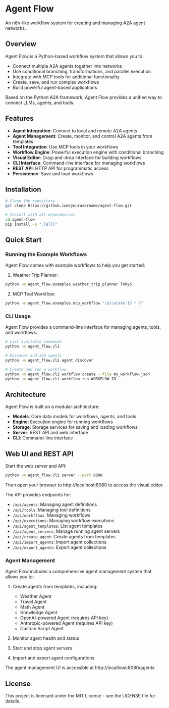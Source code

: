 # Agent Flow

An n8n-like workflow system for creating and managing A2A agent networks.

## Overview

Agent Flow is a Python-based workflow system that allows you to:

- Connect multiple A2A agents together into networks
- Use conditional branching, transformations, and parallel execution
- Integrate with MCP tools for additional functionality
- Create, save, and run complex workflows
- Build powerful agent-based applications

Based on the Python A2A framework, Agent Flow provides a unified way to connect LLMs, agents, and tools.

## Features

- **Agent Integration**: Connect to local and remote A2A agents
- **Agent Management**: Create, monitor, and control A2A agents from templates
- **Tool Integration**: Use MCP tools in your workflows
- **Workflow Engine**: Powerful execution engine with conditional branching
- **Visual Editor**: Drag-and-drop interface for building workflows
- **CLI Interface**: Command-line interface for managing workflows
- **REST API**: HTTP API for programmatic access
- **Persistence**: Save and load workflows

## Installation

```bash
# Clone the repository
git clone https://github.com/yourusername/agent-flow.git

# Install with all dependencies
cd agent-flow
pip install -e ".[all]"
```

## Quick Start

### Running the Example Workflows

Agent Flow comes with example workflows to help you get started:

1. Weather Trip Planner:

```bash
python -m agent_flow.examples.weather_trip_planner Tokyo
```

2. MCP Tool Workflow:

```bash
python -m agent_flow.examples.mcp_workflow "calculate 15 * 7"
```

### CLI Usage

Agent Flow provides a command-line interface for managing agents, tools, and workflows:

```bash
# List available commands
python -m agent_flow.cli

# Discover and add agents
python -m agent_flow.cli agent discover

# Create and run a workflow
python -m agent_flow.cli workflow create --file my_workflow.json
python -m agent_flow.cli workflow run WORKFLOW_ID
```

## Architecture

Agent Flow is built on a modular architecture:

- **Models**: Core data models for workflows, agents, and tools
- **Engine**: Execution engine for running workflows
- **Storage**: Storage services for saving and loading workflows
- **Server**: REST API and web interface
- **CLI**: Command-line interface

## Web UI and REST API

Start the web server and API:

```bash
python -m agent_flow.cli server --port 8080
```

Then open your browser to http://localhost:8080 to access the visual editor.

The API provides endpoints for:
- `/api/agents`: Managing agent definitions
- `/api/tools`: Managing tool definitions
- `/api/workflows`: Managing workflows
- `/api/executions`: Managing workflow executions
- `/api/agent_templates`: List agent templates
- `/api/agent_servers`: Manage running agent servers
- `/api/create_agent`: Create agents from templates
- `/api/import_agents`: Import agent collections
- `/api/export_agents`: Export agent collections

### Agent Management

Agent Flow includes a comprehensive agent management system that allows you to:

1. Create agents from templates, including:
   - Weather Agent
   - Travel Agent 
   - Math Agent
   - Knowledge Agent
   - OpenAI-powered Agent (requires API key)
   - Anthropic-powered Agent (requires API key)
   - Custom Script Agent

2. Monitor agent health and status
3. Start and stop agent servers
4. Import and export agent configurations

The agent management UI is accessible at http://localhost:8080/agents

## License

This project is licensed under the MIT License - see the LICENSE file for details.